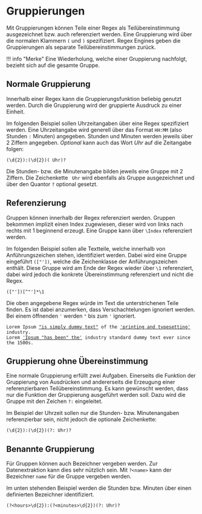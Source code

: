 # Gruppierungen

Mit Gruppierungen können Teile einer Regex als Teilübereinstimmung ausgezeichnet bzw. auch referenziert werden. Eine Gruppierung wird über die normalen Klammern `(` und `)` spezifiziert. Regex Engines geben die Gruppierungen als separate Teilübereinstimmungen zurück.

!!! info "Merke"
    Eine Wiederholung, welche einer Gruppierung nachfolgt, bezieht sich auf die gesamte Gruppe.

## Normale Gruppierung

Innerhalb einer Regex kann die Gruppierungsfunktion beliebig genutzt werden. Durch die Gruppierung wird der gruppierte Ausdruck zu einer Einheit.

Im folgenden Beispiel sollen Uhrzeitangaben über eine Regex spezifiziert werden. Eine Uhrzeitangabe wird generell über das Format `HH:MM` (also Stunden `:` Minuten) angegeben. Stunden und Minuten werden jeweils über 2 Ziffern angegeben. _Optional_ kann auch das Wort _Uhr_ auf die Zeitangabe folgen:

```
(\d{2}):(\d{2})( Uhr)?
```

Die Stunden- bzw. die Minutenangabe bilden jeweils eine Gruppe mit 2 Ziffern. Die Zeichenkette ` Uhr` wird ebenfalls als Gruppe ausgezeichnet und über den Quantor `?` optional gesetzt. 

## Referenzierung 

Gruppen können innerhalb der Regex referenziert werden. Gruppen bekommen implizit einen Index zugewiesen, dieser wird von links nach rechts mit 1 beginnend erzeugt. Eine Gruppe kann über `\Index` referenziert werden.

Im folgenden Beispiel sollen alle Textteile, welche innerhalb von Anführungszeichen stehen, identifiziert werden. Dabei wird eine Gruppe eingeführt `(["'])`, welche die Zeichenklasse der Anführungszeichen enthält. Diese Gruppe wird am Ende der Regex wieder über `\1` referenziert, dabei wird jedoch die konkrete Übereinstimmung referenziert und nicht die Regex.

```
(["'])[^"']*\1
```

Die oben angegebene Regex würde im Text die unterstrichenen Teile finden. Es ist dabei anzumerken, dass Verschachtelungen ignoriert werden. Bei einem öffnenden `'` werden `"` bis zum `'` ignoriert.

<pre><code>Lorem Ipsum <span style="text-decoration: underline">"is simply dummy text"</span> of the <span style="text-decoration: underline">'printing and typesetting'</span> industry.
Lorem <span style="text-decoration: underline">'Ipsum "has been" the'</span> industry standard dummy text ever since the 1500s.</code></pre>

## Gruppierung ohne Übereinstimmung

Eine normale Gruppierung erfüllt zwei Aufgaben. Einerseits die Funktion der Gruppierung von Ausdrücken und andererseits die Erzeugung einer referenzierbaren Teilübereinstimmung. Es kann gewünscht werden, dass nur die Funktion der Gruppierung ausgeführt werden soll. Dazu wird die Gruppe mit den Zeichen `?:` eingeleitet.

Im Beispiel der Uhrzeit sollen nur die Stunden- bzw. Minutenangaben referenzierbar sein, nicht jedoch die optionale Zeichenkette:

```
(\d{2}):(\d{2})(?: Uhr)?
```

## Benannte Gruppierung

Für Gruppen können auch Bezeichner vergeben werden. Zur Datenextraktion kann dies sehr nützlich sein. Mit `?<name>` kann der Bezeichner `name` für die Gruppe vergeben werden.

Im unten stehenden Beispiel werden die Stunden bzw. Minuten über einen definierten Bezeichner identifiziert.

```
(?<hours>\d{2}):(?<minutes>\d{2})(?: Uhr)?
```
